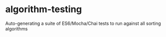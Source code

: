 # algorithm-testing
Auto-generating a suite of ES6/Mocha/Chai tests to run against all sorting algorithms
